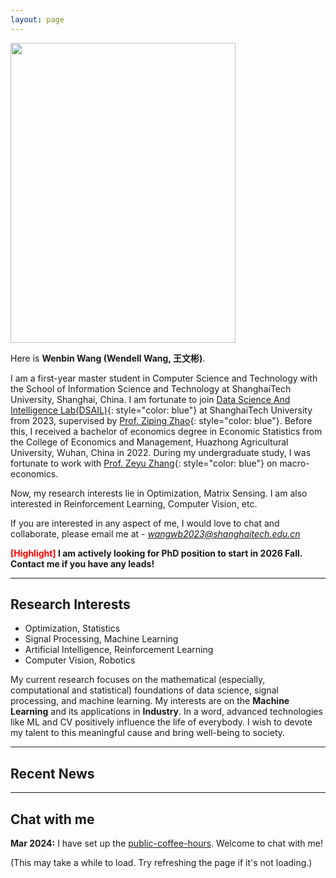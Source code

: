 ```yaml
---
layout: page
---
```



<img src="https://i.postimg.cc/wj1B6fqd/Wenbin-Wang.png" class="floatpic" width="360" height="480">

Here is **Wenbin Wang (Wendell Wang, 王文彬)**.

I am a first-year master student in Computer Science and Technology with the School of Information Science and Technology at ShanghaiTech University, Shanghai, China. I am fortunate to join [Data Science And Intelligence Lab(DSAIL)](https://www.ncvxopt.com/){: style="color: blue"} at ShanghaiTech University from 2023, supervised by [Prof. Ziping Zhao](https://www.zipingzhao.com){: style="color: blue"}. Before this, I received a bachelor of economics degree in Economic Statistics from the College of Economics and Management, Huazhong Agricultural University, Wuhan, China in 2022. During my undergraduate study, I was fortunate to work with [Prof. Zeyu Zhang](https://mari.hzau.edu.cn/people/people/Zhang_Zeyu.htm){: style="color: blue"} on macro-economics.


Now, my research interests lie in Optimization, Matrix Sensing. I am also interested in Reinforcement Learning, Computer Vision, etc.


If you are interested in any aspect of me, I would love to chat and collaborate, please email me at - *wangwb2023@shanghaitech.edu.cn*

**<font color='red'>[Highlight]</font> I am actively looking for PhD position to start in 2026 Fall. Contact me if you have any leads!**

---

## Research Interests
- Optimization, Statistics
- Signal Processing, Machine Learning
- Artificial Intelligence, Reinforcement Learning
- Computer Vision, Robotics


My current research focuses on the mathematical (especially, computational and statistical) foundations of data science, signal processing, and machine learning. My interests are on the **Machine Learning** and its applications in **Industry**. In a word, advanced technologies like ML and CV positively influence the life of everybody.  I wish to devote my talent to this meaningful cause and bring well-being to society.

---

## Recent News


---



## Chat with me

**Mar 2024:** I have set up the [public-coffee-hours](https://calendly.com/luminaryalexander/public-coffee-hours). Welcome to chat with me!

(This may take a while to load. Try refreshing the page if it's not loading.)

<!-- Calendly inline widget begin -->

<div class="calendly-inline-widget" data-url="https://calendly.com/luminaryalexander/public-coffee-hours" style="min-width:100%;height:640px;"></div>
<script type="text/javascript" src="https://assets.calendly.com/assets/external/widget.js" async></script>
<!-- Calendly inline widget end -->

